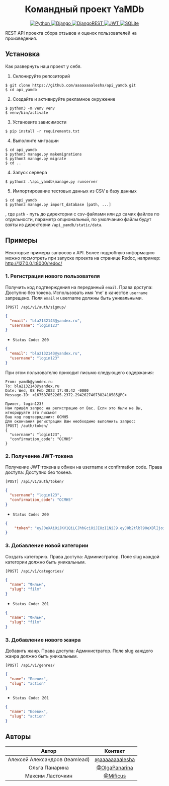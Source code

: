 <h1 align="center"> Командный проект YaMDb </h1>

<p align="center">
  <a href="https://img.shields.io/badge/python-3670A0?style=for-the-badge&logo=python&logoColor=ffdd54">
    <img alt="Python" src="https://img.shields.io/badge/python-3670A0?style=for-the-badge&logo=python&logoColor=ffdd54">
  </a>
  <a href="https://img.shields.io/badge/django-%23092E20.svg?style=for-the-badge&logo=django&logoColor=white">
    <img alt="Django" src="https://img.shields.io/badge/django-%23092E20.svg?style=for-the-badge&logo=django&logoColor=white">
  </a>
  <a href="https://img.shields.io/badge/DJANGO-REST-ff1709?style=for-the-badge&logo=django&logoColor=white&color=ff1709&labelColor=gray">
    <img alt="DjangoREST" src="https://img.shields.io/badge/DJANGO-REST-ff1709?style=for-the-badge&logo=django&logoColor=white&color=ff1709&labelColor=gray">
  </a>
  <a href="https://img.shields.io/badge/JWT-black?style=for-the-badge&logo=JSON%20web%20tokens">
    <img alt="JWT" src="https://img.shields.io/badge/JWT-black?style=for-the-badge&logo=JSON%20web%20tokens">
  </a>
  <a href="https://img.shields.io/badge/sqlite-%2307405e.svg?style=for-the-badge&logo=sqlite&logoColor=white">
    <img alt="SQLite" src="https://img.shields.io/badge/sqlite-%2307405e.svg?style=for-the-badge&logo=sqlite&logoColor=white">
  </a>

REST API проекта сбора отзывов и оценок пользователей на произведения.
</p> 

## Установка

Как развернуть наш проект у себя.

1. Склонируйте репозиторий

```
$ git clone https://github.com/aaaaaaaalesha/api_yamdb.git
$ cd api_yamdb
```

2. Создайте и активируйте рекламное окружение

```
$ python3 -m venv venv
$ venv/bin/activate
```

3. Установите зависимости

```
$ pip install -r requirements.txt
```

4. Выполните миграции

```
$ cd api_yamdb
$ python3 manage.py makemigrations
$ python3 manage.py migrate
$ cd ..
```

4. Запуск сервера

```
$ python3 .\api_yamdb\manage.py runserver
```

5. Импортирование тестовых данных из CSV в базу данных

```
$ cd api_yamdb
$ python3 manage.py import_database [path, ...]
```
, где `path` - путь до директории с csv-файлами или до самих файлов по отдельности, параметр опциональный, по умолчанию
файлы будут взяты из директории `/api_yamdb/static/data`.

## Примеры

Некоторые примеры запросов к API. 
Более подробную информацию можно посмотреть при запуске проекта на странице Redoc, например: http://127.0.0.1:8000/redoc/

### 1. Регистрация нового пользователя

Получить код подтверждения на переданный `email`. Права доступа: Доступно без токена. Использовать имя 'me' в качестве `username` запрещено. Поля `email` и username должны быть уникальными.

`[POST] /api/v1/auth/signup/`

```json
{
  "email": "bla2132143@yandex.ru",
  "username": "login123"
}
```

- `Status Code: 200`

```json
{
  "email": "bla2132143@yandex.ru",
  "username": "login123"
}
```
При этом пользователю приходит письмо следующего содержания:

```
From: yamdb@yandex.ru
To: bla2132143@yandex.ru
Date: Wed, 08 Feb 2023 17:48:42 -0000
Message-ID: <167587852265.2372.2942627407382418585@PC>

Привет, login123!
Нам пришёл запрос на регистрацию от Вас. Если это были не Вы, игнорируйте это письмо!
Ваш код подтверждения: OCMH5
Для окончания регистрации Вам необходимо выполнить запрос:
[POST] /auth/token/
{
  "username": "login123",
  "confirmation_code": "OCMH5"
}
```

### 2. Получение JWT-токена

Получение JWT-токена в обмен на username и confirmation code. Права доступа: Доступно без токена.

`[POST] /api/v1/auth/token/`

```json
{
  "username": "login123",
  "confirmation_code": "OCMH5"
}
```

- `Status Code: 200`

```json
{
    "token": "eyJ0eXAiOiJKV1QiLCJhbGciOiJIUzI1NiJ9.eyJ0b2tlbl90eXBlIjoiYWNjZXNzIiwiZXhwIjoxNjc4Mjk4MDk4LCJpYXQiOjE2NzU4Nzg4OTgsImp0aSI6ImFhOWY1ZjZlMmE2MzQzMGE5MjhkMWI1Yjg0NTNmYWFhIiwidXNlcl9pZCI6MX0.ipOVw6wvRs57COYm8J0ozm-HzHrcX9Rqm6taxr74Xe4"
}
```

### 3. Добавление новой категории

Создать категорию. Права доступа: Администратор. Поле slug каждой категории должно быть уникальным.

`[POST] /api/v1/categories/`

```json
{
  "name": "Фильм",
  "slug": "film"
}
```

- `Status Code: 201`

```json
{
  "name": "Фильм",
  "slug": "film"
}
```

### 3. Добавление нового жанра

Добавить жанр. Права доступа: Администратор. Поле slug каждого жанра должно быть уникальным.

`[POST] /api/v1/genres/`

```json
{
  "name": "Боевик",
  "slug": "action"
}
```

- `Status Code: 201`

```json
{
  "name": "Боевик",
  "slug": "action"
}
```

## Авторы

|              Автор             |                       Контакт                      |
|:------------------------------:|:--------------------------------------------------:|
| Алексей Александров (teamlead) | [@aaaaaaaalesha](https://github.com/aaaaaaaalesha) |
|         Ольга Панарина         | [@OlgaPanarina](https://github.com/OlgaPanarina)   |
|        Максим Ласточкин        | [@Mificus](https://github.com/Mificus)             |